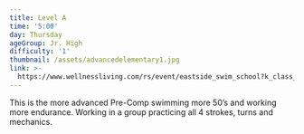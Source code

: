 ```yaml
---
title: Level A
time: '5:00'
day: Thursday
ageGroup: Jr. High
difficulty: '1'
thumbnail: /assets/advancedelementary1.jpg
link: >-
  https://www.wellnessliving.com/rs/event/eastside_swim_school?k_class_tab=12270&uid=0&id_class_tab=2
---
```

This is the more advanced Pre-Comp swimming more 50’s and working more endurance.  Working in a group practicing all 4 strokes, turns and mechanics.
